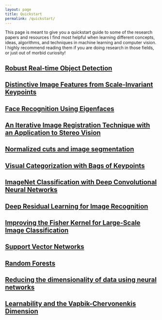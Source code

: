 ```yaml
---
layout: page
title: Quickstart
permalink: /quickstart/
---
```


This page is meant to give you a quickstart guide to some of the research papers and resources I find most helpful when learning different concepts, ideas, algorithms, and techniques in machine learning and computer vision. I highly recommend reading them if you are doing research in those fields, or just out of morbid curiosity!


## [Robust Real-time Object Detection](https://www.cs.cmu.edu/~efros/courses/LBMV07/Papers/viola-IJCV-01.pdf)

## [Distinctive Image Features from Scale-Invariant Keypoints](https://people.eecs.berkeley.edu/~malik/cs294/lowe-ijcv04.pdf)

## [Face Recognition Using Eigenfaces](https://www.cs.ucsb.edu/~mturk/Papers/mturk-CVPR91.pdf)

## [An Iterative Image Registration Technique with an Application to Stereo Vision](https://pdfs.semanticscholar.org/51fe/a461cf3724123c888cb9184474e176c12e61.pdf)

## [Normalized cuts and image segmentation](https://ieeexplore.ieee.org/document/868688/)

## [Visual Categorization with Bags of Keypoints](https://www.cs.cmu.edu/~efros/courses/LBMV07/Papers/csurka-eccv-04.pdf)

## [ImageNet Classification with Deep Convolutional Neural Networks](https://papers.nips.cc/paper/4824-imagenet-classification-with-deep-convolutional-neural-networks)

## [Deep Residual Learning for Image Recognition](https://www.cv-foundation.org/openaccess/content_cvpr_2016/papers/He_Deep_Residual_Learning_CVPR_2016_paper.pdf)

## [Improving the Fisher Kernel for Large-Scale Image Classification](https://www.robots.ox.ac.uk/~vgg/rg/papers/peronnin_etal_ECCV10.pdf)

## [Support Vector Networks](http://image.diku.dk/imagecanon/material/cortes_vapnik95.pdf)

## [Random Forests](https://www.stat.berkeley.edu/~breiman/randomforest2001.pdf)

## [Reducing the dimensionality of data using neural networks](https://www.cs.toronto.edu/~hinton/science.pdf)

## [Learnability and the Vapbik-Chervonenkis Dimension](http://www2.denizyuret.com/ref/blumer/ft_gateway.cfm.pdf)
